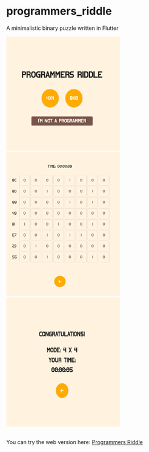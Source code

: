 # programmers_riddle

A minimalistic binary puzzle written in Flutter

<img src="media/pic1.png" width="300" height="300" />
<img src="media/pic2.png" width="300" height="380" />
<img src="media/pic3.png" width="300" height="340" />

##
You can try the web version here: [Programmers Riddle](https://62521aa8d793540448b7a72a--superb-kleicha-bf7f7d.netlify.app/#/)
